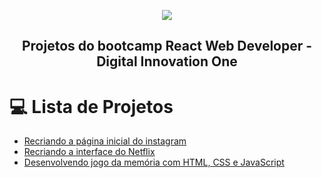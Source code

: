 <p align="center">
  <img align="center" src="https://user-images.githubusercontent.com/11948019/94540871-5b0fc780-021d-11eb-92bb-3fa5b93ab3e1.png">
</p>
<h2 align="center">
 Projetos do bootcamp React Web Developer - Digital Innovation One
</h2>

💻 Lista de Projetos
=================
<!--ts-->
   * [Recriando a página inicial do instagram](https://github.com/dennisdk94/dio-bootcamp-reactjs/tree/master/digital-insta)
   * [Recriando a interface do Netflix](https://github.com/dennisdk94/dio-bootcamp-reactjs/tree/master/clone-netflix)
   * [Desenvolvendo jogo da memória com HTML, CSS e JavaScript](https://github.com/dennisdk94/dio-bootcamp-reactjs/tree/master/jogo-memoria)
<!--te-->
